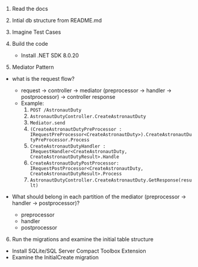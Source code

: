 1. Read the docs

2. Intial db structure from README.md

3. Imagine Test Cases

4. Build the code
    - Install .NET SDK 8.0.20

5. Mediator Pattern
- what is the request flow?
    - request -> controller -> mediator (preprocessor -> handler -> postprocessor) -> controller response
    - Example:
      1. `POST /AstronautDuty`
      2. `AstronautDutyController.CreateAstronautDuty`
      3. `Mediator.send`
      4. `(CreateAstronautDutyPreProcessor : IRequestPreProcessor<CreateAstronautDuty>).CreateAstronautDutyPreProcessor.Process`
      5. `CreateAstronautDutyHandler : IRequestHandler<CreateAstronautDuty, CreateAstronautDutyResult>.Handle`
      6. `CreateAstronautDutyPostProcessor: IRequestPostProcessor<CreateAstronautDuty, CreateAstronautDutyResult>.Process`
      7. `AstronautDutyController.CreateAstronautDuty.GetResponse(result)`

- What should belong in each partition of the mediator (preprocessor -> handler -> postprocessor)?
  - preprocessor
  - handler
  - postprocessor

6. Run the migrations and examine the initial table structure
- Install SQLite/SQL Server Compact Toolbox Extension 
- Examine the InitialCreate migration